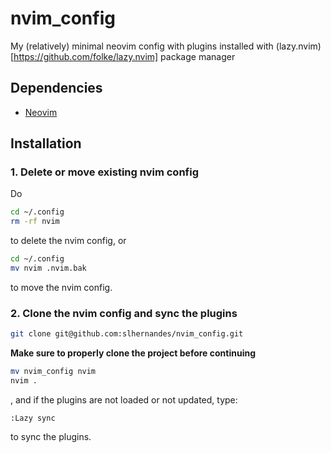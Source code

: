 # nvim_config #
My (relatively) minimal neovim config with plugins installed with (lazy.nvim)[https://github.com/folke/lazy.nvim] package manager
## Dependencies ##
* [Neovim](https://github.com/neovim/neovim/releases/tag/v0.9.5)
## Installation ##
### 1. Delete or move existing nvim config ###
Do
```sh
cd ~/.config
rm -rf nvim

```
to delete the nvim config, or
```sh
cd ~/.config
mv nvim .nvim.bak
```
to move the nvim config.
### 2. Clone the nvim config and sync the plugins ###
```sh
git clone git@github.com:slhernandes/nvim_config.git
```
**Make sure to properly clone the project before continuing**
```sh
mv nvim_config nvim
nvim .
```
, and if the plugins are not loaded or not updated, type:
```vim
:Lazy sync
```
to sync the plugins.
